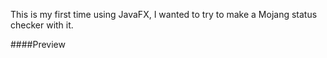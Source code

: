 This is my first time using JavaFX, I wanted to try to make a Mojang status checker with it.

####Preview

